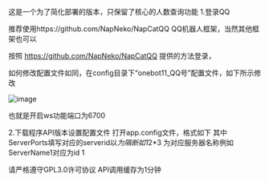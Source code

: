 这是一个为了简化部署的版本，只保留了核心的人数查询功能
1.登录QQ

推荐使用https://github.com/NapNeko/NapCatQQ QQ机器人框架，当然其他框架也可以

按照 https://github.com/NapNeko/NapCatQQ 提供的方法登录，

如何修改配置文件如同，在config目录下“onebot11_QQ号”配置文件，如下所示修改

![image](https://github.com/user-attachments/assets/507a784a-fa30-4824-9ba4-a8ec9d658aa7)

也就是开启ws功能端口为6700

2.下载程序API版本设置配置文件
打开app.config文件，格式如下
    <?xml version="1.0" encoding="utf-8" ?>
    <configuration>
    <appSettings>
      <add key="ServerPorts" value="1*2*3" />
      <add key="ServerName1" value="1服" />
      <add key="ServerName2" value="2服" />
      <add key="ServerName3" value="3服" />
      </appSettings>
      </configuration>
其中ServerPorts填写对应的serverid以*为隔断如1*2*3
      <add key="ServerName1" value="1服" />
为对应服务器名称例如ServerName1对应为id 1	

请严格遵守GPL3.0许可协议
API调用缓存为1分钟

